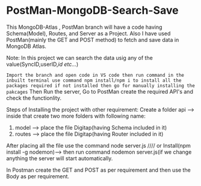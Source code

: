 # PostMan-MongoDB-Search-Save

This MongoDB-Atlas , PostMan branch will have a code having Schema(Model), Routes, and Server as a Project. Also I have used PostMan(mainly the GET and POST method) to fetch and save data in MongoDB Atlas.

Note: In this project we can search the data usig any of the value(SyncID,userID,_id etc..._)  

``Import the branch and open code in VS code then run command in the inbuilt terminal use command npm install/npm i to install all the packages required if not installed then go for manually installing the pakcages``  Then Run the server, Go to PostMan create the required API's and check the functionlity.

Steps of Installing the project with other requirement:
Create a folder api --> inside that create two more folders with following name:
1. model --> place the file Digitap(having Schema included in it)
2. routes --> place the file Digitap(having Router included in it)

After placing all the file use the command node server.js //// or Install(npm install -g nodemon)--> then run command nodemon server.js(if we change anything the server will start automatically.

In Postman create the GET and POST as per requirement and then use the Body as per requirement.
